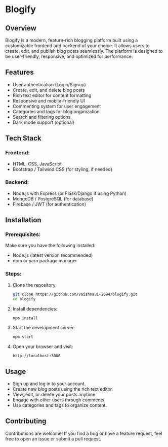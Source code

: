 # Blogify

## Overview
Blogify is a modern, feature-rich blogging platform built using a customizable frontend and backend of your choice. It allows users to create, edit, and publish blog posts seamlessly. The platform is designed to be user-friendly, responsive, and optimized for performance.

## Features
- User authentication (Login/Signup)
- Create, edit, and delete blog posts
- Rich text editor for content formatting
- Responsive and mobile-friendly UI
- Commenting system for user engagement
- Categories and tags for blog organization
- Search and filtering options
- Dark mode support (optional)

## Tech Stack
### Frontend:
- HTML, CSS, JavaScript
- Bootstrap / Tailwind CSS (for styling, if needed)

### Backend:
- Node.js with Express (or Flask/Django if using Python)
- MongoDB / PostgreSQL (for database)
- Firebase / JWT (for authentication)

## Installation
### Prerequisites:
Make sure you have the following installed:
- Node.js (latest version recommended)
- npm or yarn package manager

### Steps:
1. Clone the repository:
   ```bash
   git clone https://github.com/vaishnavi-2694/blogify.git
   cd blogify
   ```
2. Install dependencies:
   ```bash
   npm install
   ```
3. Start the development server:
   ```bash
   npm start
   ```
4. Open your browser and visit:
   ```
   http://localhost:3000
   ```

## Usage
- Sign up and log in to your account.
- Create new blog posts using the rich text editor.
- View, edit, or delete your posts anytime.
- Engage with other users through comments.
- Use categories and tags to organize content.

## Contributing
Contributions are welcome! If you find a bug or have a feature request, feel free to open an issue or submit a pull request.
